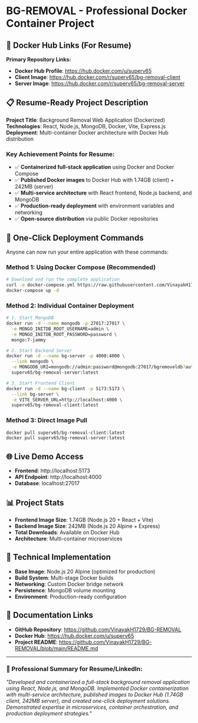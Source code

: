 # BG-REMOVAL - Professional Docker Container Project

## 🐳 Docker Hub Links (For Resume)

**Primary Repository Links:**
- **Docker Hub Profile**: https://hub.docker.com/u/superv65
- **Client Image**: https://hub.docker.com/r/superv65/bg-removal-client
- **Server Image**: https://hub.docker.com/r/superv65/bg-removal-server

## 📋 Resume-Ready Project Description

**Project Title**: Background Removal Web Application (Dockerized)
**Technologies**: React, Node.js, MongoDB, Docker, Vite, Express.js
**Deployment**: Multi-container Docker architecture with Docker Hub distribution

### Key Achievement Points for Resume:
- ✅ **Containerized full-stack application** using Docker and Docker Compose
- ✅ **Published Docker images** to Docker Hub with 1.74GB (client) + 242MB (server)
- ✅ **Multi-service architecture** with React frontend, Node.js backend, and MongoDB
- ✅ **Production-ready deployment** with environment variables and networking
- ✅ **Open-source distribution** via public Docker repositories

## 🚀 One-Click Deployment Commands

Anyone can now run your entire application with these commands:

### Method 1: Using Docker Compose (Recommended)
```bash
# Download and run the complete application
curl -o docker-compose.yml https://raw.githubusercontent.com/VinayakH1729/BG-REMOVAL/main/docker-compose.hub.yml
docker-compose up -d
```

### Method 2: Individual Container Deployment
```bash
# 1. Start MongoDB
docker run -d --name mongodb -p 27017:27017 \
  -e MONGO_INITDB_ROOT_USERNAME=admin \
  -e MONGO_INITDB_ROOT_PASSWORD=password \
  mongo:7-jammy

# 2. Start Backend Server
docker run -d --name bg-server -p 4000:4000 \
  --link mongodb \
  -e MONGODB_URI=mongodb://admin:password@mongodb:27017/bgremoveldb?authSource=admin \
  superv65/bg-removal-server:latest

# 3. Start Frontend Client
docker run -d --name bg-client -p 5173:5173 \
  --link bg-server \
  -e VITE_SERVER_URL=http://localhost:4000 \
  superv65/bg-removal-client:latest
```

### Method 3: Direct Image Pull
```bash
docker pull superv65/bg-removal-client:latest
docker pull superv65/bg-removal-server:latest
```

## 🌐 Live Demo Access
- **Frontend**: http://localhost:5173
- **API Endpoint**: http://localhost:4000
- **Database**: localhost:27017

## 📊 Project Stats
- **Frontend Image Size**: 1.74GB (Node.js 20 + React + Vite)
- **Backend Image Size**: 242MB (Node.js 20 Alpine + Express)
- **Total Downloads**: Available on Docker Hub
- **Architecture**: Multi-container microservices

## 🔧 Technical Implementation
- **Base Image**: Node.js 20 Alpine (optimized for production)
- **Build System**: Multi-stage Docker builds
- **Networking**: Custom Docker bridge network
- **Persistence**: MongoDB volume mounting
- **Environment**: Production-ready configuration

## 📄 Documentation Links
- **GitHub Repository**: https://github.com/VinayakH1729/BG-REMOVAL
- **Docker Hub**: https://hub.docker.com/u/superv65
- **Project README**: https://github.com/VinayakH1729/BG-REMOVAL/blob/main/README.md

---

### 💼 Professional Summary for Resume/LinkedIn:

*"Developed and containerized a full-stack background removal application using React, Node.js, and MongoDB. Implemented Docker containerization with multi-service architecture, published images to Docker Hub (1.74GB client, 242MB server), and created one-click deployment solutions. Demonstrated expertise in microservices, container orchestration, and production deployment strategies."*
